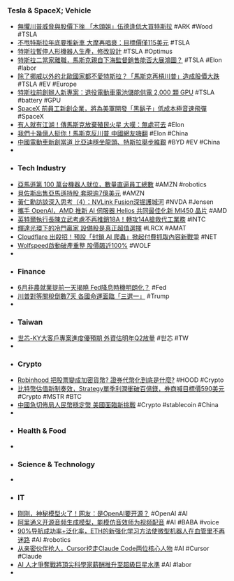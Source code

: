 ### Tesla & SpaceX; Vehicle
- [無懼川普威脅與股價下挫 「木頭姐」伍德逢低大買特斯拉](https://news.cnyes.com/news/id/6047373) #ARK #Wood #TSLA
- [不甩特斯拉年底要推新車 大摩再唱衰：目標價僅115美元](https://tw.news.yahoo.com/不甩特斯拉年底要推新車-大摩再唱衰-目標價僅115美元-100429251.html) #TSLA
- [特斯拉暫停人形機器人生產，修改設計](http://www.aastocks.com/tc/usq/quote/stock-news-content.aspx?symbol=TSLA&id=GLH1955622L&source=GLH) #TSLA #Optimus
- [特斯拉二當家離職，馬斯克親自下海監督銷售能否大展鴻圖？](https://finance.technews.tw/2025/07/02/elon-musk-oversee-europe-sales/) #TSLA #Elon #labor
- [除了挪威以外的北歐國家都不愛特斯拉？「馬斯克再槓川普」造成股價大跌](https://cars.tvbs.com.tw/car-news/263911) #TSLA #EV #Europe
- [特斯拉前創辦人新專案：退役電動車電池儲能供電 2,000 顆 GPU](https://technews.tw/2025/07/02/redwood-energy-used-ev-battery-microgrid-powers-2000-gpus/) #TSLA #battery #GPU
- [SpaceX 前員工新創企業，將為美軍開發「黑鬍子」低成本極音速飛彈](https://technews.tw/2025/07/02/ex-spacex-employees-startup-is-now-developing-new-low-cost-hypersonic-missiles-for-the-us-army/) #SpaceX
- [有人就有江湖！傳馬斯克放棄殖民火星 大嘆：無處可去](https://news.cnyes.com/news/id/6046463) #Elon
- [我們十幾億人挺你！馬斯克反川普 中國網友嗨翻](https://news.ltn.com.tw/news/world/breakingnews/5093918) #Elon #China
- [中國電動車新創當道 比亞迪穩坐龍頭、特斯拉舉步維艱](https://tw.stock.yahoo.com/news/中國電動車新創當道-比亞迪穩坐龍頭-特斯拉舉步維艱-082412831.html) #BYD #EV #China
-
- ### Tech Industry
- [亞馬遜第 100 萬台機器人就位，數量直逼員工總數](https://technews.tw/2025/07/02/amazon-has-deployed-its-one-millionth-robot-in-its-operations/) #AMZN #robotics
- [貝佐斯出售亞馬遜持股 套現逾7億美元](https://news.cnyes.com/news/id/6046378) #AMZN
- [黃仁勳訪談深入思考（4）：NVLink Fusion深掘護城河](https://www.techbang.com/posts/124012-nvidia-nvlink-fusion) #NVDA #Jensen
- [攜手 OpenAI，AMD 推新 AI 伺服器 Helios 共同最佳化新 MI450 晶片](https://technews.tw/2025/07/02/amd-wz-openai-helios-mi450/) #AMD
- [英特爾執行長陳立武考慮不再推銷18A！轉攻14A搶救代工業務](https://news.cnyes.com/news/id/6047144) #INTC
- [輝達光環下的冷門贏家 設備股是真正超值選擇](https://news.cnyes.com/news/id/6046397) #LRCX #AMAT
- [Cloudflare 出殺招！預設「封鎖 AI 爬蟲」掀起付費抓取內容新戰爭](https://www.blocktempo.com/cloudflare-default-blocks-ai-crawlers/) #NET
- [Wolfspeed啟動破產重整 股價飆近100%](https://news.cnyes.com/news/id/6046372) #WOLF
-
- ### Finance
- [6月非農就業提前一天揭曉 Fed降息時機明朗化？](https://news.cnyes.com/news/id/6046364) #Fed
- [川普對等關稅倒數7天 各國命運面臨「三選一」](https://news.cnyes.com/news/id/6047173) #Trump
-
- ### Taiwan
- [世芯-KY大客戶專案進度優預期 外資估明年Q2放量](https://news.cnyes.com/news/id/6047671) #世芯 #TW
-
- ### Crypto
- [Robinhood 把股票變成加密貨幣? 證券代幣化到底是什麼?](https://uanalyze.com.tw/articles/6758323343) #HOOD #Crypto
- [比特幣估值新制奏效，Strategy單季利潤衝破百億鎂，券商喊目標價590美元](https://abmedia.io/strategy-2q-14-billion-profit) #Crypto #MSTR #BTC
- [中國急切佈局人民幣穩定幣 美國面臨新挑戰](https://news.cnyes.com/news/id/6047325) #Crypto #stablecoin #China
-
- ### Health & Food
-
- ### Science & Technology
-
- ### IT
- [刚刚，神秘模型火了！网友：是OpenAI要开源？](https://www.jiqizhixin.com/articles/2025-07-02-12) #OpenAI #AI
- [阿里通义开源音频生成模型，能模仿音效师为视频配音](https://www.jiqizhixin.com/articles/2025-07-01-12) #AI #BABA #voice
- [90%导航成功率+泛化率，ETH的新强化学习方法使微型机器人在血管里不再迷路](https://www.jiqizhixin.com/articles/2025-07-02-10) #AI #robotics
- [从亲密伙伴抢人，Cursor挖走Claude Code两位核心人物](https://www.jiqizhixin.com/articles/2025-07-02-2) #AI #Cursor #Claude
- [AI 人才爭奪戰將頂尖科學家薪酬推升至超級巨星水準](https://technews.tw/2025/07/02/ai-top-talent-salaries-are-being-pushed-up-to-superstar-levels/) #AI #labor
-